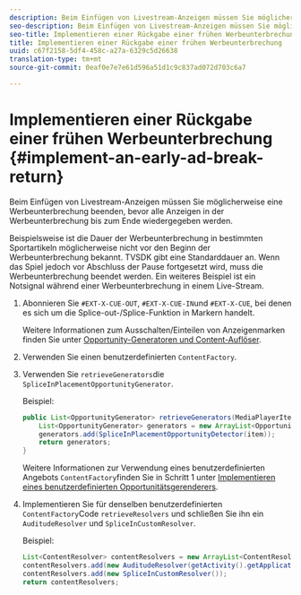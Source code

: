 ```yaml
---
description: Beim Einfügen von Livestream-Anzeigen müssen Sie möglicherweise eine Werbeunterbrechung beenden, bevor alle Anzeigen in der Werbeunterbrechung bis zum Ende wiedergegeben werden.
seo-description: Beim Einfügen von Livestream-Anzeigen müssen Sie möglicherweise eine Werbeunterbrechung beenden, bevor alle Anzeigen in der Werbeunterbrechung bis zum Ende wiedergegeben werden.
seo-title: Implementieren einer Rückgabe einer frühen Werbeunterbrechung
title: Implementieren einer Rückgabe einer frühen Werbeunterbrechung
uuid: c67f2158-5df4-458c-a27a-6329c5d26638
translation-type: tm+mt
source-git-commit: 0eaf0e7e7e61d596a51d1c9c837ad072d703c6a7

---
```



# Implementieren einer Rückgabe einer frühen Werbeunterbrechung {#implement-an-early-ad-break-return}

Beim Einfügen von Livestream-Anzeigen müssen Sie möglicherweise eine Werbeunterbrechung beenden, bevor alle Anzeigen in der Werbeunterbrechung bis zum Ende wiedergegeben werden.

Beispielsweise ist die Dauer der Werbeunterbrechung in bestimmten Sportartikeln möglicherweise nicht vor den Beginn der Werbeunterbrechung bekannt. TVSDK gibt eine Standarddauer an. Wenn das Spiel jedoch vor Abschluss der Pause fortgesetzt wird, muss die Werbeunterbrechung beendet werden. Ein weiteres Beispiel ist ein Notsignal während einer Werbeunterbrechung in einem Live-Stream.

1. Abonnieren Sie `#EXT-X-CUE-OUT`, `#EXT-X-CUE-IN`und `#EXT-X-CUE`, bei denen es sich um die Splice-out-/Splice-Funktion in Markern handelt.

   Weitere Informationen zum Ausschalten/Einteilen von Anzeigenmarken finden Sie unter [Opportunity-Generatoren und Content-Auflöser](../../ad-insertion/content-resolver/c-psdk-android-2.7-content-resolver-about.md).

1. Verwenden Sie einen benutzerdefinierten `ContentFactory`.
1. Verwenden Sie `retrieveGenerators`die `SpliceInPlacementOpportunityGenerator`.

   Beispiel:

   ```java
   public List<OpportunityGenerator> retrieveGenerators(MediaPlayerItem item) { 
       List<OpportunityGenerator> generators = new ArrayList<OpportunityGenerator>(); 
       generators.add(SpliceInPlacementOpportunityDetector(item)); 
       return generators; 
   }
   ```

   Weitere Informationen zur Verwendung eines benutzerdefinierten Angebots `ContentFactory`finden Sie in Schritt 1 unter [Implementieren eines benutzerdefinierten Opportunitätsgerenderers](../../ad-insertion/content-resolver/t-psdk-android-2.7-opp-detector-impl-android.md).

1. Implementieren Sie für denselben benutzerdefinierten `ContentFactory`Code `retrieveResolvers` und schließen Sie ihn ein `AuditudeResolver` und `SpliceInCustomResolver`.

   Beispiel:

   ```java
   List<ContentResolver> contentResolvers = new ArrayList<ContentResolver>(); 
   contentResolvers.add(new AuditudeResolver(getActivity().getApplicationContext())); 
   contentResolvers.add(new SpliceInCustomResolver()); 
   return contentResolvers;
   ```

